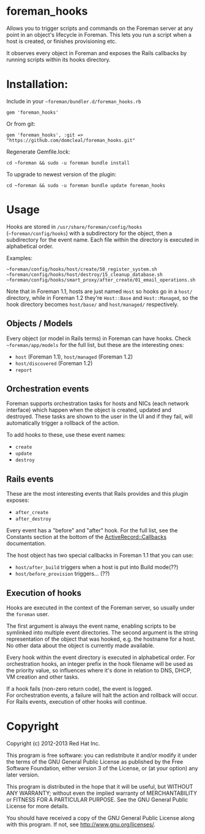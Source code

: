 # foreman_hooks

Allows you to trigger scripts and commands on the Foreman server at any point
in an object's lifecycle in Foreman.  This lets you run a script when a host
is created, or finishes provisioning etc.

It observes every object in Foreman and exposes the Rails callbacks by running
scripts within its hooks directory.

# Installation:

Include in your `~foreman/bundler.d/foreman_hooks.rb`

    gem 'foreman_hooks'

Or from git:

    gem 'foreman_hooks', :git => "https://github.com/domcleal/foreman_hooks.git"

Regenerate Gemfile.lock:

    cd ~foreman && sudo -u foreman bundle install

To upgrade to newest version of the plugin:

    cd ~foreman && sudo -u foreman bundle update foreman_hooks

# Usage

Hooks are stored in `/usr/share/foreman/config/hooks` (`~foreman/config/hooks`)
with a subdirectory for the object, then a subdirectory for the event name.
Each file within the directory is executed in alphabetical order.

Examples:

    ~foreman/config/hooks/host/create/50_register_system.sh
    ~foreman/config/hooks/host/destroy/15_cleanup_database.sh
    ~foreman/config/hooks/smart_proxy/after_create/01_email_operations.sh

Note that in Foreman 1.1, hosts are just named `Host` so hooks go in a `host/`
directory, while in Foreman 1.2 they're `Host::Base` and `Host::Managed`, so
the hook directory becomes `host/base/` and `host/managed/` respectively.

## Objects / Models

Every object (or model in Rails terms) in Foreman can have hooks.  Check
`~foreman/app/models` for the full list, but these are the interesting ones:

* `host` (Foreman 1.1), `host/managed` (Foreman 1.2)
* `host/discovered` (Foreman 1.2)
* `report`

## Orchestration events

Foreman supports orchestration tasks for hosts and NICs (each network
interface) which happen when the object is created, updated and destroyed.
These tasks are shown to the user in the UI and if they fail, will
automatically trigger a rollback of the action.

To add hooks to these, use these event names:

* `create`
* `update`
* `destroy`

## Rails events

These are the most interesting events that Rails provides and this plugin
exposes:

* `after_create`
* `after_destroy`

Every event has a "before" and "after" hook.  For the full list, see the
Constants section at the bottom of the
[ActiveRecord::Callbacks](http://api.rubyonrails.org/classes/ActiveRecord/Callbacks.html)
documentation.

The host object has two special callbacks in Foreman 1.1 that you can use:

* `host/after_build` triggers when a host is put into Build mode(??)
* `host/before_provision` triggers... (??)

## Execution of hooks

Hooks are executed in the context of the Foreman server, so usually under the
`foreman` user.

The first argument is always the event name, enabling scripts to be symlinked
into multiple event directories.  The second argument is the string
representation of the object that was hooked, e.g. the hostname for a host.
No other data about the object is currently made available.

Every hook within the event directory is executed in alphabetical order.  For
orchestration hooks, an integer prefix in the hook filename will be used as
the priority value, so influences where it's done in relation to DNS, DHCP, VM
creation and other tasks.

If a hook fails (non-zero return code), the event is logged.  
For orchestration events, a failure will halt the action and rollback will
occur.  For Rails events, execution of other hooks will continue.

# Copyright

Copyright (c) 2012-2013 Red Hat Inc.

This program is free software: you can redistribute it and/or modify
it under the terms of the GNU General Public License as published by
the Free Software Foundation, either version 3 of the License, or
(at your option) any later version.

This program is distributed in the hope that it will be useful,
but WITHOUT ANY WARRANTY; without even the implied warranty of
MERCHANTABILITY or FITNESS FOR A PARTICULAR PURPOSE.  See the
GNU General Public License for more details.

You should have received a copy of the GNU General Public License
along with this program.  If not, see <http://www.gnu.org/licenses/>.
